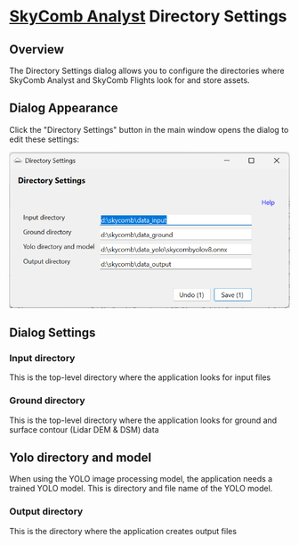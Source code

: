 # [SkyComb Analyst](https://github.com/PhilipQuirke/SkyCombAnalystHelp/blob/main/README.md) Directory Settings


## Overview
The Directory Settings dialog allows you to configure the directories where SkyComb Analyst and SkyComb Flights look for and store assets.


## Dialog Appearance
Click the "Directory Settings" button in the main window opens the dialog to edit these settings:

![Process Settings](./Static/DirectorySettingsForm.png?raw=true "Directory Settings")


## Dialog Settings


### Input directory
This is the top-level directory where the application looks for input files

### Ground directory
This is the top-level directory where the application looks for ground and surface contour (Lidar DEM & DSM) data

## Yolo directory and model
When using the YOLO image processing model, the application needs a trained YOLO model.
This is directory and file name of the YOLO model.

### Output directory
This is the directory where the application creates output files
